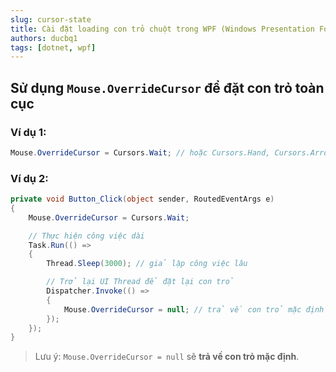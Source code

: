 ```yaml
---
slug: cursor-state
title: Cài đặt loading con trỏ chuột trong WPF (Windows Presentation Foundation)
authors: ducbq1
tags: [dotnet, wpf]
---
```

<!-- truncate -->


## Sử dụng `Mouse.OverrideCursor` để đặt con trỏ toàn cục

### Ví dụ 1:

```csharp
Mouse.OverrideCursor = Cursors.Wait; // hoặc Cursors.Hand, Cursors.Arrow, v.v.
```

### Ví dụ 2:

```csharp
private void Button_Click(object sender, RoutedEventArgs e)
{
    Mouse.OverrideCursor = Cursors.Wait;

    // Thực hiện công việc dài
    Task.Run(() =>
    {
        Thread.Sleep(3000); // giả lập công việc lâu

        // Trở lại UI Thread để đặt lại con trỏ
        Dispatcher.Invoke(() =>
        {
            Mouse.OverrideCursor = null; // trả về con trỏ mặc định
        });
    });
}
```

> Lưu ý: `Mouse.OverrideCursor = null` sẽ **trả về con trỏ mặc định**.

